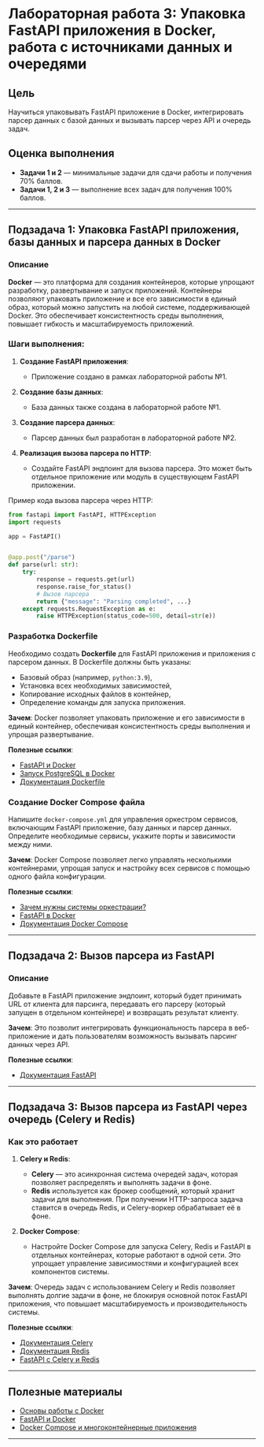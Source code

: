 # Лабораторная работа 3: Упаковка FastAPI приложения в Docker, работа с источниками данных и очередями

## Цель

Научиться упаковывать FastAPI приложение в Docker, интегрировать парсер данных с базой данных и вызывать парсер через API и
очередь задач.

## Оценка выполнения

- **Задачи 1 и 2** — минимальные задачи для сдачи работы и получения 70% баллов.
- **Задачи 1, 2 и 3** — выполнение всех задач для получения 100% баллов.

---

## Подзадача 1: Упаковка FastAPI приложения, базы данных и парсера данных в Docker

### Описание

**Docker** — это платформа для создания контейнеров, которые упрощают разработку, развертывание и запуск приложений. Контейнеры
позволяют упаковать приложение и все его зависимости в единый образ, который можно запустить на любой системе, поддерживающей
Docker. Это обеспечивает консистентность среды выполнения, повышает гибкость и масштабируемость приложений.

### Шаги выполнения:

1. **Создание FastAPI приложения**:
    - Приложение создано в рамках лабораторной работы №1.

2. **Создание базы данных**:
    - База данных также создана в лабораторной работе №1.

3. **Создание парсера данных**:
    - Парсер данных был разработан в лабораторной работе №2.

4. **Реализация вызова парсера по HTTP**:
    - Создайте FastAPI эндпоинт для вызова парсера. Это может быть отдельное приложение или модуль в существующем FastAPI
      приложении.

Пример кода вызова парсера через HTTP:

```python
from fastapi import FastAPI, HTTPException
import requests

app = FastAPI()


@app.post("/parse")
def parse(url: str):
    try:
        response = requests.get(url)
        response.raise_for_status()
        # Вызов парсера
        return {"message": "Parsing completed", ...}
    except requests.RequestException as e:
        raise HTTPException(status_code=500, detail=str(e))
```

### Разработка Dockerfile

Необходимо создать **Dockerfile** для FastAPI приложения и приложения с парсером данных. В Dockerfile должны быть указаны:

- Базовый образ (например, `python:3.9`),
- Установка всех необходимых зависимостей,
- Копирование исходных файлов в контейнер,
- Определение команды для запуска приложения.

**Зачем**: Docker позволяет упаковать приложение и его зависимости в единый контейнер, обеспечивая консистентность среды
выполнения и упрощая развертывание.

**Полезные ссылки**:

- [FastAPI и Docker](https://fastapi.tiangolo.com/deployment/docker/)
- [Запуск PostgreSQL в Docker](https://habr.com/ru/post/564284/)
- [Документация Dockerfile](https://docs.docker.com/engine/reference/builder/)

### Создание Docker Compose файла

Напишите `docker-compose.yml` для управления оркестром сервисов, включающим FastAPI приложение, базу данных и парсер данных.
Определите необходимые сервисы, укажите порты и зависимости между ними.

**Зачем**: Docker Compose позволяет легко управлять несколькими контейнерами, упрощая запуск и настройку всех сервисов с
помощью одного файла конфигурации.

**Полезные ссылки**:

- [Зачем нужны системы оркестрации?](https://tproger.ru/articles/orchestraciya-mikroservisov-ili-kak-upravlyat-armiej-kontejnerov/)
- [FastAPI в Docker](https://fastapi.tiangolo.com/deployment/docker/)
- [Документация Docker Compose](https://docs.docker.com/compose/)

---

## Подзадача 2: Вызов парсера из FastAPI

### Описание

Добавьте в FastAPI приложение эндпоинт, который будет принимать URL от клиента для парсинга, передавать его парсеру (который
запущен в отдельном контейнере) и возвращать результат клиенту.

**Зачем**: Это позволит интегрировать функциональность парсера в веб-приложение и дать пользователям возможность вызывать
парсинг данных через API.

**Полезные ссылки**:

- [Документация FastAPI](https://fastapi.tiangolo.com/)

---

## Подзадача 3: Вызов парсера из FastAPI через очередь (Celery и Redis)

### Как это работает

1. **Celery и Redis**:
    - **Celery** — это асинхронная система очередей задач, которая позволяет распределять и выполнять задачи в фоне.
    - **Redis** используется как брокер сообщений, который хранит задачи для выполнения. При получении HTTP-запроса задача
      ставится в очередь Redis, и Celery-воркер обрабатывает её в фоне.

2. **Docker Compose**:
    - Настройте Docker Compose для запуска Celery, Redis и FastAPI в отдельных контейнерах, которые работают в одной сети. Это
      упрощает управление зависимостями и конфигурацией всех компонентов системы.

**Зачем**: Очередь задач с использованием Celery и Redis позволяет выполнять долгие задачи в фоне, не блокируя основной поток
FastAPI приложения, что повышает масштабируемость и производительность системы.

**Полезные ссылки**:

- [Документация Celery](https://docs.celeryproject.org/en/stable/getting-started/introduction.html)
- [Документация Redis](https://redis.io/documentation)
- [FastAPI с Celery и Redis](https://testdriven.io/blog/fastapi-celery/)

---

## Полезные материалы

- [Основы работы с Docker](https://tproger.ru/translations/docker-for-beginners/)
- [FastAPI и Docker](https://fastapi.tiangolo.com/deployment/docker/)
- [Docker Compose и многоконтейнерные приложения](https://docs.docker.com/compose/)

---
